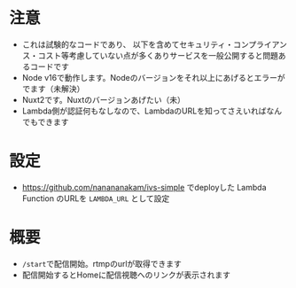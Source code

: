 # 注意
- これは試験的なコードであり、 以下を含めてセキュリティ・コンプライアンス・コスト等考慮していない点が多くありサービスを一般公開すると問題あるコードです
- Node v16で動作します。Nodeのバージョンをそれ以上にあげるとエラーがでます（未解決）
- Nuxt2です。Nuxtのバージョンあげたい（未）
- Lambda側が認証何もなしなので、LambdaのURLを知ってさえいればなんでもできます

# 設定
-  https://github.com/nanananakam/ivs-simple でdeployした Lambda Function のURLを `LAMBDA_URL` として設定

# 概要
- `/start`で配信開始。rtmpのurlが取得できます
- 配信開始するとHomeに配信視聴へのリンクが表示されます



